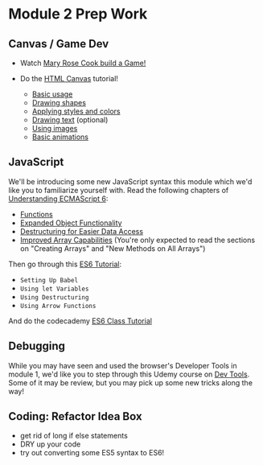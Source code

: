 # Module 2 Prep Work

## Canvas / Game Dev
- Watch [Mary Rose Cook build a Game!](https://vimeo.com/105955605)

- Do the [HTML Canvas](https://developer.mozilla.org/en-US/docs/Web/API/Canvas_API/Tutorial) tutorial!
  - [Basic usage](https://developer.mozilla.org/en-US/docs/Web/API/Canvas_API/Tutorial/Basic_usage)
  - [Drawing shapes](https://developer.mozilla.org/en-US/docs/Web/API/Canvas_API/Tutorial/Drawing_shapes)
  - [Applying styles and colors](https://developer.mozilla.org/en-US/docs/Web/API/Canvas_API/Tutorial/Applying_styles_and_colors)
  - [Drawing text](https://developer.mozilla.org/en-US/docs/Web/API/Canvas_API/Tutorial/Drawing_text) (optional)
  - [Using images](https://developer.mozilla.org/en-US/docs/Web/API/Canvas_API/Tutorial/Using_images)
  - [Basic animations](https://developer.mozilla.org/en-US/docs/Web/API/Canvas_API/Tutorial/Basic_animations)


## JavaScript

We'll be introducing some new JavaScript syntax this module which we'd like you to familiarize yourself with. Read the following chapters of [Understanding ECMAScript 6](https://leanpub.com/understandinges6/read):

- [Functions](https://leanpub.com/understandinges6/read#leanpub-auto-functions)
- [Expanded Object Functionality](https://leanpub.com/understandinges6/read#leanpub-auto-expanded-object-functionality)
- [Destructuring for Easier Data Access](https://leanpub.com/understandinges6/read#leanpub-auto-destructuring-for-easier-data-access)
- [Improved Array Capabilities](https://leanpub.com/understandinges6/read#leanpub-auto-improved-array-capabilities) (You're only expected to read the sections on "Creating Arrays" and "New Methods on All Arrays")

Then go through this [ES6 Tutorial](http://ccoenraets.github.io/es6-tutorial/):
  - `Setting Up Babel`
  - `Using let Variables`
  - `Using Destructuring`
  - `Using Arrow Functions`

And do the codecademy [ES6 Class Tutorial](https://www.codecademy.com/courses/learn-javascript-classes/lessons/classes/exercises/introduction)

## Debugging

While you may have seen and used the browser's Developer Tools in module 1, we'd like you to step through this Udemy course on [Dev Tools](https://www.udemy.com/devtools-2017-the-basics-of-chrome-developer-tools/). Some of it may be review, but you may pick up some new tricks along the way!


## Coding: Refactor Idea Box
  - get rid of long if else statements
  - DRY up your code
  - try out converting some ES5 syntax to ES6!